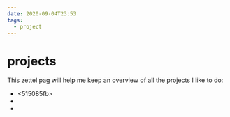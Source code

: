 ```yaml
---
date: 2020-09-04T23:53
tags:
  - project
---
```


# projects

This zettel pag will help me keep an overview of all the projects I like to do:

* <515085fb>
* <coretcd>
* <Linux tc blog notes>
